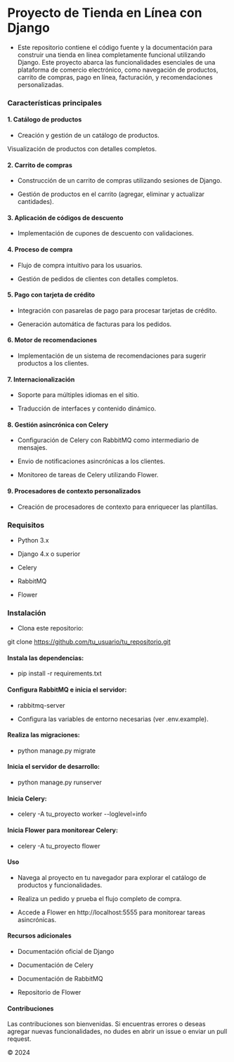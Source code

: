 # Proyecto de Tienda en Línea con Django

* Este repositorio contiene el código fuente y la documentación para construir una tienda en línea completamente funcional utilizando Django. Este proyecto abarca las funcionalidades esenciales de una plataforma de comercio electrónico, como navegación de productos, carrito de compras, pago en línea, facturación, y recomendaciones personalizadas.

### Características principales

#### 1. Catálogo de productos

* Creación y gestión de un catálogo de productos.

Visualización de productos con detalles completos.

#### 2. Carrito de compras

* Construcción de un carrito de compras utilizando sesiones de Django.

* Gestión de productos en el carrito (agregar, eliminar y actualizar cantidades).

#### 3. Aplicación de códigos de descuento

* Implementación de cupones de descuento con validaciones.

#### 4. Proceso de compra

* Flujo de compra intuitivo para los usuarios.

* Gestión de pedidos de clientes con detalles completos.

#### 5. Pago con tarjeta de crédito

* Integración con pasarelas de pago para procesar tarjetas de crédito.

* Generación automática de facturas para los pedidos.

#### 6. Motor de recomendaciones

* Implementación de un sistema de recomendaciones para sugerir productos a los clientes.

#### 7. Internacionalización

* Soporte para múltiples idiomas en el sitio.

* Traducción de interfaces y contenido dinámico.

#### 8. Gestión asincrónica con Celery

* Configuración de Celery con RabbitMQ como intermediario de mensajes.

* Envio de notificaciones asincrónicas a los clientes.

* Monitoreo de tareas de Celery utilizando Flower.

#### 9. Procesadores de contexto personalizados

* Creación de procesadores de contexto para enriquecer las plantillas.

### Requisitos

* Python 3.x

* Django 4.x o superior

* Celery

* RabbitMQ

* Flower

### Instalación

* Clona este repositorio:

git clone https://github.com/tu_usuario/tu_repositorio.git

#### Instala las dependencias:

* pip install -r requirements.txt

#### Configura RabbitMQ e inicia el servidor:

* rabbitmq-server

* Configura las variables de entorno necesarias (ver .env.example).

#### Realiza las migraciones:

* python manage.py migrate

#### Inicia el servidor de desarrollo:

* python manage.py runserver

#### Inicia Celery:

* celery -A tu_proyecto worker --loglevel=info

#### Inicia Flower para monitorear Celery:

* celery -A tu_proyecto flower

#### Uso

* Navega al proyecto en tu navegador para explorar el catálogo de productos y funcionalidades.

* Realiza un pedido y prueba el flujo completo de compra.

* Accede a Flower en http://localhost:5555 para monitorear tareas asincrónicas.

#### Recursos adicionales

* Documentación oficial de Django

* Documentación de Celery

* Documentación de RabbitMQ

* Repositorio de Flower

#### Contribuciones

Las contribuciones son bienvenidas. Si encuentras errores o deseas agregar nuevas funcionalidades, no dudes en abrir un issue o enviar un pull request.

© 2024
